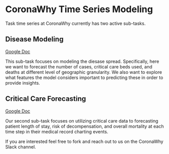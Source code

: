 # CoronaWhy Time Series Modeling

Task time series at CoronaWhy currently has two active sub-tasks.

## Disease Modeling 

[Google Doc]()

This sub-task focuses on modeling the diesase spread. Specifically, here we want to forecast the number of cases, critical care beds used, and deaths at different level of geographic granularity. We also want to explore what features the model considers important to predicting these in order to provide insights.

## Critical Care Forecasting

[Google Doc](https://docs.google.com/document/d/1KjigohhZW6uJAkhVZVf6oftL6QWGa9A6w_FjYl-AfnY)

Our second sub-task focuses on utilizing critical care data to forecasting patient length of stay, risk of decompensation, and overall mortality at each time step in their medical record charting events.

If you are interested feel free to fork and reach out to us on the CoronaWhy Slack channel.
